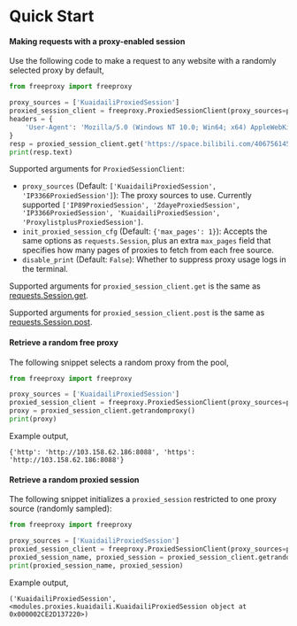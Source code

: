 # Quick Start

#### Making requests with a proxy-enabled session

Use the following code to make a request to any website with a randomly selected proxy by default,

```python
from freeproxy import freeproxy

proxy_sources = ['KuaidailiProxiedSession']
proxied_session_client = freeproxy.ProxiedSessionClient(proxy_sources=proxy_sources)
headers = {
    'User-Agent': 'Mozilla/5.0 (Windows NT 10.0; Win64; x64) AppleWebKit/537.36 (KHTML, like Gecko) Chrome/98.0.4758.102 Safari/537.36'
}
resp = proxied_session_client.get('https://space.bilibili.com/406756145', headers=headers)
print(resp.text)
```

Supported arguments for `ProxiedSessionClient`:

- `proxy_sources` (Default: `['KuaidailiProxiedSession', 'IP3366ProxiedSession']`): The proxy sources to use. Currently supported `['IP89ProxiedSession', 'ZdayeProxiedSession', 'IP3366ProxiedSession', 'KuaidailiProxiedSession', 'ProxylistplusProxiedSession']`.
- `init_proxied_session_cfg` (Default: `{'max_pages': 1}`): Accepts the same options as `requests.Session`, plus an extra `max_pages` field that specifies how many pages of proxies to fetch from each free source.
- `disable_print` (Default: `False`): Whether to suppress proxy usage logs in the terminal.

Supported arguments for `proxied_session_client.get` is the same as [requests.Session.get](https://requests.readthedocs.io/en/latest/).

Supported arguments for `proxied_session_client.post` is the same as [requests.Session.post](https://requests.readthedocs.io/en/latest/).

#### Retrieve a random free proxy

The following snippet selects a random proxy from the pool,

```python
from freeproxy import freeproxy

proxy_sources = ['KuaidailiProxiedSession']
proxied_session_client = freeproxy.ProxiedSessionClient(proxy_sources=proxy_sources)
proxy = proxied_session_client.getrandomproxy()
print(proxy)
```

Example output,

```
{'http': 'http://103.158.62.186:8088', 'https': 'http://103.158.62.186:8088'}
```

#### Retrieve a random proxied session

The following snippet initializes a `proxied_session` restricted to one proxy source (randomly sampled):

```python
from freeproxy import freeproxy

proxy_sources = ['KuaidailiProxiedSession']
proxied_session_client = freeproxy.ProxiedSessionClient(proxy_sources=proxy_sources)
proxied_session_name, proxied_session = proxied_session_client.getrandomproxiedsession()
print(proxied_session_name, proxied_session)
```

Example output,

```
('KuaidailiProxiedSession', <modules.proxies.kuaidaili.KuaidailiProxiedSession object at 0x000002CE2D137220>)
```
